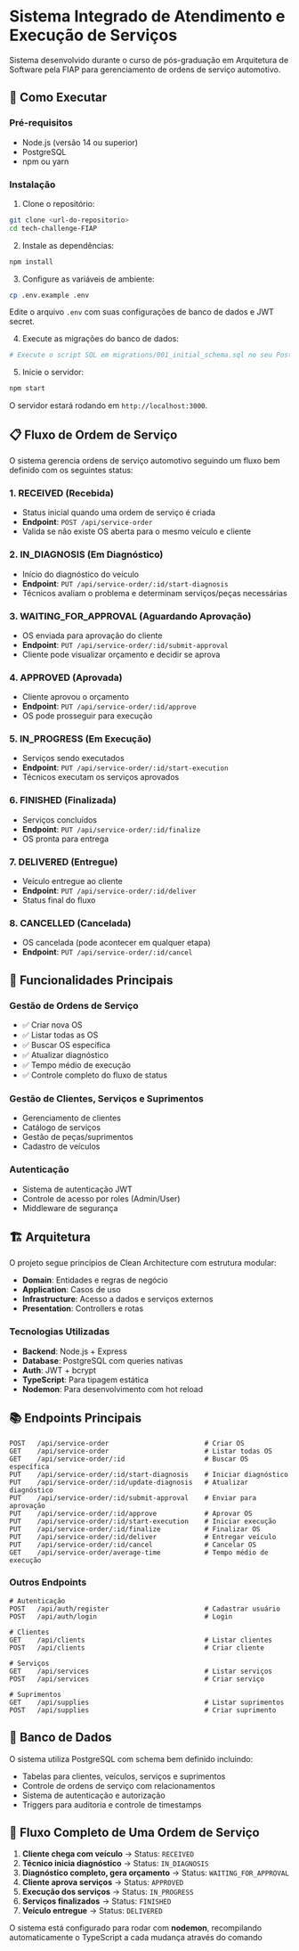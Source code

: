 # Sistema Integrado de Atendimento e Execução de Serviços

Sistema desenvolvido durante o curso de pós-graduação em Arquitetura de Software pela FIAP para gerenciamento de ordens de serviço automotivo.

## 🚀 Como Executar

### Pré-requisitos
- Node.js (versão 14 ou superior)
- PostgreSQL
- npm ou yarn

### Instalação

1. Clone o repositório:
```bash
git clone <url-do-repositorio>
cd tech-challenge-FIAP
```

2. Instale as dependências:
```bash
npm install
```

3. Configure as variáveis de ambiente:
```bash
cp .env.example .env
```
Edite o arquivo `.env` com suas configurações de banco de dados e JWT secret.

4. Execute as migrações do banco de dados:
```bash
# Execute o script SQL em migrations/001_initial_schema.sql no seu PostgreSQL
```

5. Inicie o servidor:
```bash
npm start
```

O servidor estará rodando em `http://localhost:3000`.

## 📋 Fluxo de Ordem de Serviço

O sistema gerencia ordens de serviço automotivo seguindo um fluxo bem definido com os seguintes status:

### 1. **RECEIVED** (Recebida)
- Status inicial quando uma ordem de serviço é criada
- **Endpoint**: `POST /api/service-order`
- Valida se não existe OS aberta para o mesmo veículo e cliente

### 2. **IN_DIAGNOSIS** (Em Diagnóstico)
- Início do diagnóstico do veículo
- **Endpoint**: `PUT /api/service-order/:id/start-diagnosis`
- Técnicos avaliam o problema e determinam serviços/peças necessárias

### 3. **WAITING_FOR_APPROVAL** (Aguardando Aprovação)
- OS enviada para aprovação do cliente
- **Endpoint**: `PUT /api/service-order/:id/submit-approval`
- Cliente pode visualizar orçamento e decidir se aprova

### 4. **APPROVED** (Aprovada)
- Cliente aprovou o orçamento
- **Endpoint**: `PUT /api/service-order/:id/approve`
- OS pode prosseguir para execução

### 5. **IN_PROGRESS** (Em Execução)
- Serviços sendo executados
- **Endpoint**: `PUT /api/service-order/:id/start-execution`
- Técnicos executam os serviços aprovados

### 6. **FINISHED** (Finalizada)
- Serviços concluídos
- **Endpoint**: `PUT /api/service-order/:id/finalize`
- OS pronta para entrega

### 7. **DELIVERED** (Entregue)
- Veículo entregue ao cliente
- **Endpoint**: `PUT /api/service-order/:id/deliver`
- Status final do fluxo

### 8. **CANCELLED** (Cancelada)
- OS cancelada (pode acontecer em qualquer etapa)
- **Endpoint**: `PUT /api/service-order/:id/cancel`

## 🔧 Funcionalidades Principais

### Gestão de Ordens de Serviço
- ✅ Criar nova OS
- ✅ Listar todas as OS
- ✅ Buscar OS específica
- ✅ Atualizar diagnóstico
- ✅ Tempo médio de execução
- ✅ Controle completo do fluxo de status

### Gestão de Clientes, Serviços e Suprimentos
- Gerenciamento de clientes
- Catálogo de serviços
- Gestão de peças/suprimentos
- Cadastro de veículos

### Autenticação
- Sistema de autenticação JWT
- Controle de acesso por roles (Admin/User)
- Middleware de segurança

## 🏗️ Arquitetura

O projeto segue princípios de Clean Architecture com estrutura modular:

- **Domain**: Entidades e regras de negócio
- **Application**: Casos de uso
- **Infrastructure**: Acesso a dados e serviços externos
- **Presentation**: Controllers e rotas

### Tecnologias Utilizadas
- **Backend**: Node.js + Express
- **Database**: PostgreSQL com queries nativas
- **Auth**: JWT + bcrypt
- **TypeScript**: Para tipagem estática
- **Nodemon**: Para desenvolvimento com hot reload

## 📚 Endpoints Principais

```
POST   /api/service-order                        # Criar OS
GET    /api/service-order                        # Listar todas OS
GET    /api/service-order/:id                    # Buscar OS específica
PUT    /api/service-order/:id/start-diagnosis    # Iniciar diagnóstico
PUT    /api/service-order/:id/update-diagnosis   # Atualizar diagnóstico
PUT    /api/service-order/:id/submit-approval    # Enviar para aprovação
PUT    /api/service-order/:id/approve            # Aprovar OS
PUT    /api/service-order/:id/start-execution    # Iniciar execução
PUT    /api/service-order/:id/finalize           # Finalizar OS
PUT    /api/service-order/:id/deliver            # Entregar veículo
PUT    /api/service-order/:id/cancel             # Cancelar OS
GET    /api/service-order/average-time           # Tempo médio de execução
```

### Outros Endpoints
```
# Autenticação
POST   /api/auth/register                        # Cadastrar usuário
POST   /api/auth/login                           # Login

# Clientes
GET    /api/clients                              # Listar clientes
POST   /api/clients                              # Criar cliente

# Serviços
GET    /api/services                             # Listar serviços
POST   /api/services                             # Criar serviço

# Suprimentos
GET    /api/supplies                             # Listar suprimentos
POST   /api/supplies                             # Criar suprimento
```

## 💾 Banco de Dados

O sistema utiliza PostgreSQL com schema bem definido incluindo:

- Tabelas para clientes, veículos, serviços e suprimentos
- Controle de ordens de serviço com relacionamentos
- Sistema de autenticação e autorização
- Triggers para auditoria e controle de timestamps

## 🔄 Fluxo Completo de Uma Ordem de Serviço

1. **Cliente chega com veículo** → Status: `RECEIVED`
2. **Técnico inicia diagnóstico** → Status: `IN_DIAGNOSIS`
3. **Diagnóstico completo, gera orçamento** → Status: `WAITING_FOR_APPROVAL`
4. **Cliente aprova serviços** → Status: `APPROVED`
5. **Execução dos serviços** → Status: `IN_PROGRESS`
6. **Serviços finalizados** → Status: `FINISHED`
7. **Veículo entregue** → Status: `DELIVERED`

O sistema está configurado para rodar com **nodemon**, recompilando automaticamente o TypeScript a cada mudança através do comando